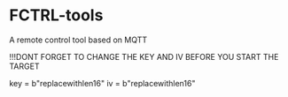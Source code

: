 # FCTRL-tools
A remote control tool based on MQTT

!!!DONT FORGET TO CHANGE THE KEY AND IV BEFORE YOU START THE TARGET

key = b"replacewithlen16"
iv = b"replacewithlen16"
